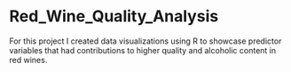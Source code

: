 # Red_Wine_Quality_Analysis
For this project I created data visualizations using R to showcase predictor variables that had contributions to higher quality and alcoholic content in red wines. 
